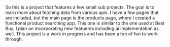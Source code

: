 So this is a project that features a few small sub projects. 
The goal is to learn more about fetching data from various apis.
I have a few pages that are included, but the main page is the products page, where I created a functional product searching app.
This one is similar to the one used at Best Buy. I plan on incorporating new featueres including ai implementation as well. 
This project is a work in progress and has been a ton of fun to work through.

